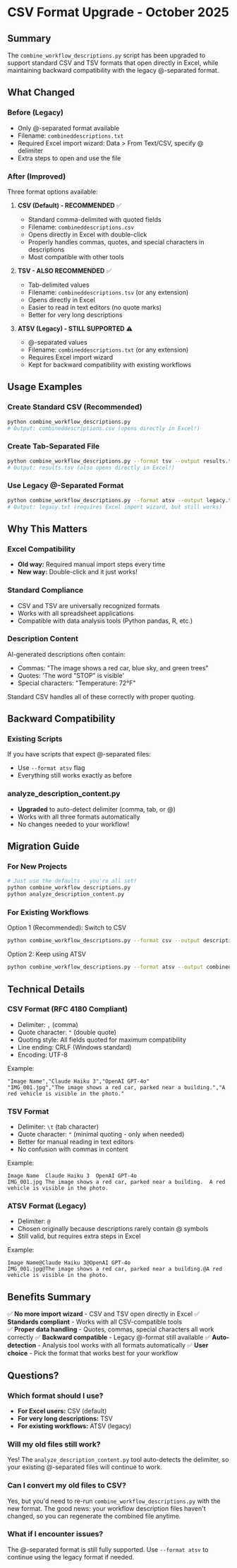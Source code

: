 # CSV Format Upgrade - October 2025

## Summary

The `combine_workflow_descriptions.py` script has been upgraded to support standard CSV and TSV formats that open directly in Excel, while maintaining backward compatibility with the legacy @-separated format.

## What Changed

### Before (Legacy)
- Only @-separated format available
- Filename: `combineddescriptions.txt`
- Required Excel import wizard: Data > From Text/CSV, specify @ delimiter
- Extra steps to open and use the file

### After (Improved)
Three format options available:

1. **CSV (Default) - RECOMMENDED** ✅
   - Standard comma-delimited with quoted fields
   - Filename: `combineddescriptions.csv`
   - Opens directly in Excel with double-click
   - Properly handles commas, quotes, and special characters in descriptions
   - Most compatible with other tools

2. **TSV - ALSO RECOMMENDED** ✅
   - Tab-delimited values
   - Filename: `combineddescriptions.tsv` (or any extension)
   - Opens directly in Excel
   - Easier to read in text editors (no quote marks)
   - Better for very long descriptions

3. **ATSV (Legacy) - STILL SUPPORTED** ⚠️
   - @-separated values
   - Filename: `combineddescriptions.txt` (or any extension)
   - Requires Excel import wizard
   - Kept for backward compatibility with existing workflows

## Usage Examples

### Create Standard CSV (Recommended)
```bash
python combine_workflow_descriptions.py
# Output: combineddescriptions.csv (opens directly in Excel!)
```

### Create Tab-Separated File
```bash
python combine_workflow_descriptions.py --format tsv --output results.tsv
# Output: results.tsv (also opens directly in Excel!)
```

### Use Legacy @-Separated Format
```bash
python combine_workflow_descriptions.py --format atsv --output legacy.txt
# Output: legacy.txt (requires Excel import wizard, but still works)
```

## Why This Matters

### Excel Compatibility
- **Old way:** Required manual import steps every time
- **New way:** Double-click and it just works!

### Standard Compliance
- CSV and TSV are universally recognized formats
- Works with all spreadsheet applications
- Compatible with data analysis tools (Python pandas, R, etc.)

### Description Content
AI-generated descriptions often contain:
- Commas: "The image shows a red car, blue sky, and green trees"
- Quotes: 'The word "STOP" is visible'
- Special characters: "Temperature: 72°F"

Standard CSV handles all of these correctly with proper quoting.

## Backward Compatibility

### Existing Scripts
If you have scripts that expect @-separated files:
- Use `--format atsv` flag
- Everything still works exactly as before

### analyze_description_content.py
- **Upgraded** to auto-detect delimiter (comma, tab, or @)
- Works with all three formats automatically
- No changes needed to your workflow!

## Migration Guide

### For New Projects
```bash
# Just use the defaults - you're all set!
python combine_workflow_descriptions.py
python analyze_description_content.py
```

### For Existing Workflows
Option 1 (Recommended): Switch to CSV
```bash
python combine_workflow_descriptions.py --format csv --output descriptions.csv
```

Option 2: Keep using ATSV
```bash
python combine_workflow_descriptions.py --format atsv --output combineddescriptions.txt
```

## Technical Details

### CSV Format (RFC 4180 Compliant)
- Delimiter: `,` (comma)
- Quote character: `"` (double quote)
- Quoting style: All fields quoted for maximum compatibility
- Line ending: CRLF (Windows standard)
- Encoding: UTF-8

Example:
```csv
"Image Name","Claude Haiku 3","OpenAI GPT-4o"
"IMG_001.jpg","The image shows a red car, parked near a building.","A red vehicle is visible in the photo."
```

### TSV Format
- Delimiter: `\t` (tab character)
- Quote character: `"` (minimal quoting - only when needed)
- Better for manual reading in text editors
- No confusion with commas in content

Example:
```tsv
Image Name	Claude Haiku 3	OpenAI GPT-4o
IMG_001.jpg	The image shows a red car, parked near a building.	A red vehicle is visible in the photo.
```

### ATSV Format (Legacy)
- Delimiter: `@`
- Chosen originally because descriptions rarely contain @ symbols
- Still valid, but requires extra steps in Excel

Example:
```
Image Name@Claude Haiku 3@OpenAI GPT-4o
IMG_001.jpg@The image shows a red car, parked near a building.@A red vehicle is visible in the photo.
```

## Benefits Summary

✅ **No more import wizard** - CSV and TSV open directly in Excel
✅ **Standards compliant** - Works with all CSV-compatible tools  
✅ **Proper data handling** - Quotes, commas, special characters all work correctly
✅ **Backward compatible** - Legacy @-format still available
✅ **Auto-detection** - Analysis tool works with all formats automatically
✅ **User choice** - Pick the format that works best for your workflow

## Questions?

### Which format should I use?
- **For Excel users:** CSV (default)
- **For very long descriptions:** TSV
- **For existing workflows:** ATSV (legacy)

### Will my old files still work?
Yes! The `analyze_description_content.py` tool auto-detects the delimiter, so your existing @-separated files will continue to work.

### Can I convert my old files to CSV?
Yes, but you'd need to re-run `combine_workflow_descriptions.py` with the new format. The good news: your workflow description files haven't changed, so you can regenerate the combined file anytime.

### What if I encounter issues?
The @-separated format is still fully supported. Use `--format atsv` to continue using the legacy format if needed.

